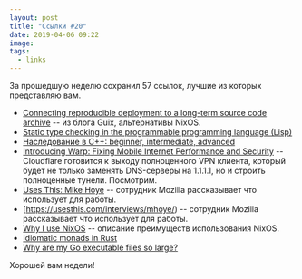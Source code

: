 ```yaml
---
layout: post
title: "Ссылки #20"
date: 2019-04-06 09:22
image:
tags:
  - links
---
```

За прошедшую неделю сохранил 57 ссылок, лучшие из которых представляю вам.

* [Connecting reproducible deployment to a long-term source code archive](https://www.gnu.org/software/guix/blog/2019/connecting-reproducible-deployment-to-a-long-term-source-code-archive/) -- из блога Guix, альтернативы NixOS.
* [Static type checking in the programmable programming language (Lisp)](https://medium.com/@MartinCracauer/static-type-checking-in-the-programmable-programming-language-lisp-79bb79eb068a)
* [Наследование в C++: beginner, intermediate, advanced](https://habr.com/ru/post/445948/)
* [Introducing Warp: Fixing Mobile Internet Performance and Security](https://blog.cloudflare.com/1111-warp-better-vpn/) -- Cloudflare готовится к выходу полноценного VPN клиента, который будет не только заменять DNS-серверы на 1.1.1.1, но и строить полноценные тунели. Посмотрим.
* [Uses This: Mike Hoye](https://usesthis.com/interviews/mhoye/) -- сотрудник Mozilla рассказывает что использует для работы.
* [https://usesthis.com/interviews/mhoye/) -- сотрудник Mozilla рассказывает что использует для работы.
* [Why I use NixOS](https://kalbas.it/2019/03/24/why-i-use-nixos/) -- описание преимуществ использования NixOS.
* [Idiomatic monads in Rust](https://varkor.github.io/blog/2019/03/28/idiomatic-monads-in-rust.html)
* [Why are my Go executable files so large?](https://science.raphael.poss.name/go-executable-size-visualization-with-d3.html)

Хорошей вам недели!
